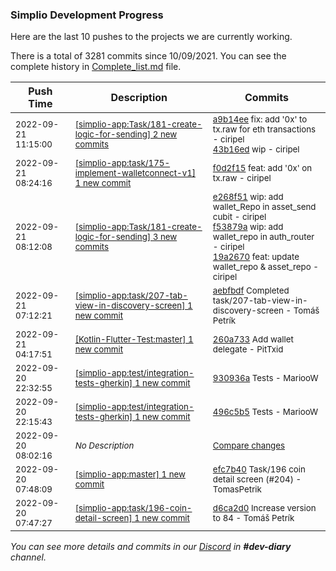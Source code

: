 
### Simplio Development Progress

Here are the last 10 pushes to the projects we are currently working.

There is a total of 3281 commits since 10/09/2021. You can see the complete history in
 [Complete_list.md](Complete_list.md) file.

| Push Time | Description | Commits |
| --- | --- | --- |
| <sub>2022-09-21 11:15:00</sub> | <sub>[[simplio-app:Task/181\-create\-logic\-for\-sending] 2 new commits](https://github.com/SimplioOfficial/simplio-app/compare/19a2670613ec...43b16ed85a42)</sub> | <sub>[a9b14ee](https://github.com/SimplioOfficial/simplio-app/commit/a9b14eef60bd0b82ef6b8f699c9c95743008b720) fix: add '0x' to tx.raw for eth transactions - ciripel<br>[43b16ed](https://github.com/SimplioOfficial/simplio-app/commit/43b16ed85a42b2adf79f050c00ebb4414bf09557) wip - ciripel</sub> |
| <sub>2022-09-21 08:24:16</sub> | <sub>[[simplio-app:task/175\-implement\-walletconnect\-v1] 1 new commit](https://github.com/SimplioOfficial/simplio-app/commit/f0d2f155c87fc4139748bdff387b38f40fad2316)</sub> | <sub>[f0d2f15](https://github.com/SimplioOfficial/simplio-app/commit/f0d2f155c87fc4139748bdff387b38f40fad2316) feat: add '0x' on tx.raw - ciripel</sub> |
| <sub>2022-09-21 08:12:08</sub> | <sub>[[simplio-app:Task/181\-create\-logic\-for\-sending] 3 new commits](https://github.com/SimplioOfficial/simplio-app/compare/a85c8e187a26...19a2670613ec)</sub> | <sub>[e268f51](https://github.com/SimplioOfficial/simplio-app/commit/e268f518d64e144ceec46e7f5e704af02e9a3d1f) wip: add wallet_Repo in asset_send cubit - ciripel<br>[f53879a](https://github.com/SimplioOfficial/simplio-app/commit/f53879a4981553bb807d2a975e172bb9db4709f1) wip: add wallet_repo in auth_router - ciripel<br>[19a2670](https://github.com/SimplioOfficial/simplio-app/commit/19a2670613ec03635289f5899eb38937588916c3) feat: update wallet_repo & asset_repo - ciripel</sub> |
| <sub>2022-09-21 07:12:21</sub> | <sub>[[simplio-app:task/207\-tab\-view\-in\-discovery\-screen] 1 new commit](https://github.com/SimplioOfficial/simplio-app/commit/aebfbdf0c2a1e18d8764f6da601262f204d86fd0)</sub> | <sub>[aebfbdf](https://github.com/SimplioOfficial/simplio-app/commit/aebfbdf0c2a1e18d8764f6da601262f204d86fd0) Completed task/207-tab-view-in-discovery-screen - Tomáš Petrík</sub> |
| <sub>2022-09-21 04:17:51</sub> | <sub>[[Kotlin-Flutter-Test:master] 1 new commit](https://github.com/SimplioOfficial/Kotlin-Flutter-Test/commit/260a7337a9c117e5bfae94ec49e1f40649289d09)</sub> | <sub>[260a733](https://github.com/SimplioOfficial/Kotlin-Flutter-Test/commit/260a7337a9c117e5bfae94ec49e1f40649289d09) Add wallet delegate - PitTxid</sub> |
| <sub>2022-09-20 22:32:55</sub> | <sub>[[simplio-app:test/integration\-tests\-gherkin] 1 new commit](https://github.com/SimplioOfficial/simplio-app/commit/930936adcb2c553b652dc97acb3bb6ba119c032a)</sub> | <sub>[930936a](https://github.com/SimplioOfficial/simplio-app/commit/930936adcb2c553b652dc97acb3bb6ba119c032a) Tests - MariooW</sub> |
| <sub>2022-09-20 22:15:43</sub> | <sub>[[simplio-app:test/integration\-tests\-gherkin] 1 new commit](https://github.com/SimplioOfficial/simplio-app/commit/496c5b561c68b86df532e5973397c2f8a74323b0)</sub> | <sub>[496c5b5](https://github.com/SimplioOfficial/simplio-app/commit/496c5b561c68b86df532e5973397c2f8a74323b0) Tests - MariooW</sub> |
| <sub>2022-09-20 08:02:16</sub> | <sub>_No Description_</sub> | <sub>[Compare changes](https://github.com/SimplioOfficial/simplio-app/compare/8f6b263037fd...cdd41a33a1c3)</sub> |
| <sub>2022-09-20 07:48:09</sub> | <sub>[[simplio-app:master] 1 new commit](https://github.com/SimplioOfficial/simplio-app/commit/efc7b40970f16888ed02788f32b0039f37a5e45d)</sub> | <sub>[efc7b40](https://github.com/SimplioOfficial/simplio-app/commit/efc7b40970f16888ed02788f32b0039f37a5e45d) Task/196 coin detail screen (#204) - TomasPetrik</sub> |
| <sub>2022-09-20 07:47:27</sub> | <sub>[[simplio-app:task/196\-coin\-detail\-screen] 1 new commit](https://github.com/SimplioOfficial/simplio-app/commit/d6ca2d0d347761f0d08bc8b72778ee8895093140)</sub> | <sub>[d6ca2d0](https://github.com/SimplioOfficial/simplio-app/commit/d6ca2d0d347761f0d08bc8b72778ee8895093140) Increase version to 84 - Tomáš Petrík</sub> |

_You can see more details and commits in our [Discord](https://discord.gg/aKhjuwZmdP) in **#dev-diary** channel._
